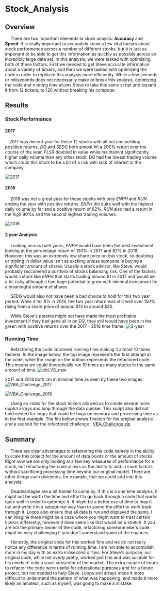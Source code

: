 # Stock_Analysis

## Overview

&emsp; There are two important elements to stock anaysis: **Accuracy** and **Speed**. It is vitally important to accurately know a few vital factors about stock performance across a number of different stocks, but it is just as important to be able to get this information as quickly as possible across an incredibly large data set. In this analysis, we were tasked with optimizing both of these factors. First we needed to get Steve accurate information about a variety of tickers, and then we were tasked with optimizing the code in order to replicate this analysis more efficiently. While a few seconds or miliseconds does not necessarily make or break this analysis, optimizing the code and running time allows Steve to take this same script and expand it from 12 tickers, to 120 without breaking his computer. 


## Results

### Stock Performance

#### 2017
&emsp;2017 was decent year for these 12 stocks with all but one yeilding posititve returns. *DQ* and *SEDG* both almost hit a 200% return over the course of the year. *FLSR* doubled in value while maintainint significantly higher daily volume than any other stock. *DQ* had the lowest trading volume which could this stock to be a bit of a risk with lack of interest in the company. 

![2017](https://user-images.githubusercontent.com/109319148/183313884-909941ef-7172-47cd-9ad6-21b7c32d74ad.png)


#### 2018
&emsp; 2018 was not a great year for these stocks with only *ENPH* and *RUN* ending the year with positive returns. *ENPH* did quite well with the highest daily volume by far and a positive return of 82%. *RUN* also had a return in the high 80%s and the second highest trading volumes. 

![2018](https://user-images.githubusercontent.com/109319148/183313925-0fe1842a-b84a-4be1-a987-f362025bd0a2.png)


#### 2 year Analysis
&emsp; Looking across both years, *ENPH* would have been the best investment looking at the percentage return of 130% in 2017 and 82% in 2018. However, this was an extremely low share price on this stock, so doubling or tripling in dollar value isn't as exciting unless someone is buying a significant amount of shares. Usually a stock advisor, like Steve, would probably reccomend a portfolio of stocks balancing risk. One of the factors would a stock like *ENPH* that starts trading around $1 in 2017 and would be a bit risky although it had huge potential to grow with minimal investment for a meaningful amount of shares. 

&emsp; *SEDG* would also not have been a bad choice to hold for this two year period. While it fell 8% in 2018, the two year return was still well over 150% rising from a share price of around $13 to around $35. 

&emsp; While Steve's parents might not have made the most profitable investment if they had gone all in on *DQ*, they still would have been in the green with positive returns over the 2017 - 2018 time frame.
![2-year](https://user-images.githubusercontent.com/109319148/183314378-651cbc27-554f-4999-867e-0f50598554ea.png)


### Running Time
&emsp; Refactoring the code improved running time making it almost 10 times fasterer. In the image below, the top image represents the first attempt at the code, while the image on the bottom represents the refactored code. This means we could theoretically run 10 times as many stocks in the same amount of time.
![old_VS_new](https://user-images.githubusercontent.com/109319148/183314644-d7e0de4e-fbff-4b6e-9d39-0874790efd61.png)

2017 and 2018 both ran in minimal time as seen by these two images:
![VBA_Challenge_2017](https://user-images.githubusercontent.com/109319148/183314662-944897c5-79ce-4ffc-bbdc-4c6a7e249124.png)

![VBA_Challenge_2018](https://user-images.githubusercontent.com/109319148/183314679-a8a76079-f995-46c9-a797-c2d5ac45839c.png)

&emsp; Using an index for the stock tickers allowed us to create several more ouptut arrays and loop through the data quicker. This script also did not hold nested for loops that could be hogs on memory and processing time as in the first example. The file below shows 1 button for the original analysis and a second for the refactored challenge :
[VBA_Challenge.zip](https://github.com/ErinLVigil/Stock_Analysis/files/9277762/VBA_Challenge.zip)


## Summary

&emsp; There are clear advantages to refactoring this code namely in the ability to scale this project for the amount of data points or the amount of stocks. Right now we are only looking at a few key measures of performance for a stock, but refactoring the code allows us the ability to add in more factors without sacrificing processing time beyond our original model. There are other things such dividends, for example, that we could add into this analysis.  

&emsp; Disadvantages are a bit harder to come by. If this is a one time analysis, it might not be worth the time and effort to go back through a code that works quite well in order to optomize it. It might be a better use of time to map it out and write it in a suboptimal way than to spend the effort to work back through it. Loops also ensure that all data is run and displayed the same. I can imagine there might be a case where you might want to treat certain ticekrs differently, however it does seem like that would be a stretch. If you are not the primary owner of the code, refactoring someone else's code might be very challenging if you don't understand some of the nuances.

&emsp; Honestly, the original code for this worked fine and we do not really notice any difference in terms of running time. I am not able to accomplish more in my day with an extra milisecond or two. For Steve's purpose, our original code, while not overly pretty, worked just fine and was suitable for his needs of only a small subsector of the market. The extra couple of hours to refactor the code were useful for educational purposes and for a future project, but not needed to help Steve. Loops and arrays made it more difficult to understand the pattern of what was happening, and made it more likely an amateur, such as myself, was going to make a mistake. 
